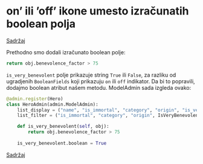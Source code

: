 
# on’ ili ’off’ ikone umesto izračunatih boolean polja

[Sadržaj](00_sadrzaj.md)

Prethodno smo dodali izračunato boolean polje:

```py
return obj.benevolence_factor > 75
```

`is_very_benevolent` polje prikazuje string `True` ili `False`, za razliku od ugradjenih `BooleanFields` koji prikazuju `on` ili `off` indikator. Da bi to popravili, dodajmo boolean atribut našem metodu. ModelAdmin sada izgleda ovako:

```py
@admin.register(Hero)
class HeroAdmin(admin.ModelAdmin):
    list_display = ("name", "is_immortal", "category", "origin", "is_very_benevolent")
    list_filter = ("is_immortal", "category", "origin", IsVeryBenevolentFilter)

    def is_very_benevolent(self, obj):
        return obj.benevolence_factor > 75
    
    is_very_benevolent.boolean = True
```

[Sadržaj](00_sadrzaj.md)
